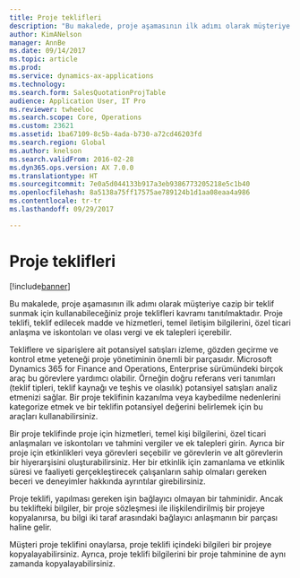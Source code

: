 ```yaml
---
title: Proje teklifleri
description: "Bu makalede, proje aşamasının ilk adımı olarak müşteriye cazip bir teklif sunmak için kullanabileceğiniz proje teklifleri kavramı tanıtılmaktadır. Proje teklifi, teklif edilecek madde ve hizmetleri, temel iletişim bilgilerini, özel ticari anlaşma ve iskontoları ve olası vergi ve ek talepleri içerebilir."
author: KimANelson
manager: AnnBe
ms.date: 09/14/2017
ms.topic: article
ms.prod: 
ms.service: dynamics-ax-applications
ms.technology: 
ms.search.form: SalesQuotationProjTable
audience: Application User, IT Pro
ms.reviewer: twheeloc
ms.search.scope: Core, Operations
ms.custom: 23621
ms.assetid: 1ba67109-8c5b-4ada-b730-a72cd46203fd
ms.search.region: Global
ms.author: knelson
ms.search.validFrom: 2016-02-28
ms.dyn365.ops.version: AX 7.0.0
ms.translationtype: HT
ms.sourcegitcommit: 7e0a5d044133b917a3eb9386773205218e5c1b40
ms.openlocfilehash: 8a5138a75ff17575ae789124b1d1aa08eaa4a986
ms.contentlocale: tr-tr
ms.lasthandoff: 09/29/2017

---
```


# <a name="project-quotations"></a>Proje teklifleri

[!include[banner](../includes/banner.md)]


Bu makalede, proje aşamasının ilk adımı olarak müşteriye cazip bir teklif sunmak için kullanabileceğiniz proje teklifleri kavramı tanıtılmaktadır. Proje teklifi, teklif edilecek madde ve hizmetleri, temel iletişim bilgilerini, özel ticari anlaşma ve iskontoları ve olası vergi ve ek talepleri içerebilir. 

Tekliflere ve siparişlere ait potansiyel satışları izleme, gözden geçirme ve kontrol etme yeteneği proje yönetiminin önemli bir parçasıdır. Microsoft Dynamics 365 for Finance and Operations, Enterprise sürümündeki birçok araç bu görevlere yardımcı olabilir. Örneğin doğru referans veri tanımları (teklif tipleri, teklif kaynağı ve teşhis ve olasılık) potansiyel satışları analiz etmenizi sağlar. Bir proje teklifinin kazanılma veya kaybedilme nedenlerini kategorize etmek ve bir teklifin potansiyel değerini belirlemek için bu araçları kullanabilirsiniz. 

Bir proje teklifinde proje için hizmetleri, temel kişi bilgilerini, özel ticari anlaşmaları ve iskontoları ve tahmini vergiler ve ek talepleri girin. Ayrıca bir proje için etkinlikleri veya görevleri seçebilir ve görevlerin ve alt görevlerin bir hiyerarşisini oluşturabilirsiniz. Her bir etkinlik için zamanlama ve etkinlik süresi ve faaliyeti gerçekleştirecek çalışanların sahip olmaları gereken beceri ve deneyimler hakkında ayrıntılar girebilirsiniz. 

Proje teklifi, yapılması gereken işin bağlayıcı olmayan bir tahminidir. Ancak bu teklifteki bilgiler, bir proje sözleşmesi ile ilişkilendirilmiş bir projeye kopyalanırsa, bu bilgi iki taraf arasındaki bağlayıcı anlaşmanın bir parçası haline gelir. 

Müşteri proje teklifini onaylarsa, proje teklifi içindeki bilgileri bir projeye kopyalayabilirsiniz. Ayrıca, proje teklifi bilgilerini bir proje tahminine de aynı zamanda kopyalayabilirsiniz.




